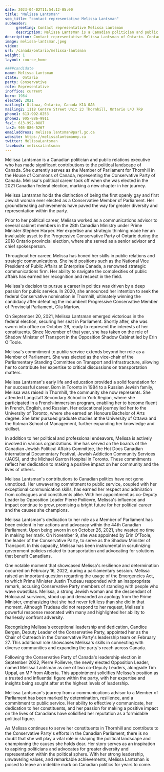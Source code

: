 ```yaml
---
date: 2023-04-02T11:54:12-05:00
title: "Melissa Lantsman"
seo_title: "contact representative Melissa Lantsman"
subheader:
     greeting: Contact representative Melissa Lantsman
     description: Melissa Lantsman is a Canadian politician and public relations executive who has made significant contributions to the political landscape of Canada.
description: Contact representative Melissa Lantsman of Ontario. Contact information for Melissa Lantsman includes email address, phone number, and mailing address.
image: melissa-lantsman.jpeg
video:
url: /canada/ontario/melissa-lantsman
weight: 1
layout: course_home

####candidate
name: Melissa Lantsman
state:	Ontario
party: Conservative
role: Representative
inoffice: current
born: 1984
elected: 2021
mailing1: Ottawa, Ontario, Canada K1A 0A6
mailing2: 1118 Centre Street Unit 23 Thornhill, Ontario L4J 7R9
phone1: 613-992-0253
phone2: 905-886-9911
fax1: 613-992-0887
fax2: 905-886-5267
emailaddress: melissa.lantsman@parl.gc.ca
website: https://melissalantsmanmp.ca
twitter: MelissaLantsman
facebook: melissalantsman
---
```


Melissa Lantsman is a Canadian politician and public relations executive who has made significant contributions to the political landscape of Canada. She currently serves as the Member of Parliament for Thornhill in the House of Commons of Canada, representing the Conservative Party of Canada. Melissa's political career took off when she was elected in the 2021 Canadian federal election, marking a new chapter in her journey.

Melissa Lantsman holds the distinction of being the first openly gay and first Jewish woman ever elected as a Conservative Member of Parliament. Her groundbreaking achievements have paved the way for greater diversity and representation within the party.

Prior to her political career, Melissa worked as a communications advisor to several cabinet members in the 28th Canadian Ministry under Prime Minister Stephen Harper. Her expertise and strategic thinking made her an invaluable asset to the Progressive Conservative Party of Ontario during the 2018 Ontario provincial election, where she served as a senior advisor and chief spokesperson.

Throughout her career, Melissa has honed her skills in public relations and strategic communications. She held positions such as the National Vice President of Public Affairs at Enterprise Canada, a renowned strategic communications firm. Her ability to navigate the complexities of public affairs has earned her recognition and respect in the field.

Melissa's decision to pursue a career in politics was driven by a deep passion for public service. In 2020, she announced her intention to seek the federal Conservative nomination in Thornhill, ultimately winning the candidacy after defeating the incumbent Progressive Conservative Member of Provincial Parliament, Gila Martow.

On September 20, 2021, Melissa Lantsman emerged victorious in the federal election, securing her seat in Parliament. Shortly after, she was sworn into office on October 28, ready to represent the interests of her constituents. Since November of that year, she has taken on the role of Shadow Minister of Transport in the Opposition Shadow Cabinet led by Erin O'Toole.

Melissa's commitment to public service extends beyond her role as a Member of Parliament. She was elected as the vice-chair of the Parliamentary Standing Committee on Transport and Infrastructure, allowing her to contribute her expertise to critical discussions on transportation matters.

Melissa Lantsman's early life and education provided a solid foundation for her successful career. Born in Toronto in 1984 to a Russian Jewish family, Melissa was raised in Thornhill, the community she now represents. She attended Langstaff Secondary School in York Region, where she participated in a French-immersion program, enabling her to become fluent in French, English, and Russian. Her educational journey led her to the University of Toronto, where she earned an Honours Bachelor of Arts degree. She later pursued graduate studies at the University of Ottawa and the Rotman School of Management, further expanding her knowledge and skillset.

In addition to her political and professional endeavors, Melissa is actively involved in various organizations. She has served on the boards of the Canadian Jewish Political Affairs Committee, the Hot Docs Canadian International Documentary Festival, Jewish Addiction Community Services (JACS), and the Michael Garron Hospital in Toronto. These commitments reflect her dedication to making a positive impact on her community and the lives of others.

Melissa Lantsman's contributions to Canadian politics have not gone unnoticed. Her unwavering commitment to public service, coupled with her exceptional communication skills, has earned her respect and admiration from colleagues and constituents alike. With her appointment as co-Deputy Leader by Opposition Leader Pierre Poilievre, Melissa's influence and impact continue to grow, promising a bright future for her political career and the causes she champions.

Melissa Lantsman's dedication to her role as a Member of Parliament has been evident in her actions and advocacy within the 44th Canadian Parliament. Upon being sworn in on October 26, 2021, she wasted no time in making her mark. On November 9, she was appointed by Erin O'Toole, the leader of the Conservative Party, to serve as the Shadow Minister of Transport. In this capacity, Melissa has been instrumental in scrutinizing government policies related to transportation and advocating for solutions that benefit Canadians.

One notable moment that showcased Melissa's resilience and determination occurred on February 16, 2022, during a parliamentary session. Melissa raised an important question regarding the usage of the Emergencies Act, to which Prime Minister Justin Trudeau responded with an inappropriate remark, accusing Conservative Party members of standing with people who wave swastikas. Melissa, a strong Jewish woman and the descendant of Holocaust survivors, stood up and demanded an apology from the Prime Minister, emphasizing that she had never felt less than she did in that moment. Although Trudeau did not respond to her request, Melissa's powerful response resonated with many and highlighted her ability to fearlessly confront adversity.

Recognizing Melissa's exceptional leadership and dedication, Candice Bergen, Deputy Leader of the Conservative Party, appointed her as the Chair of Outreach in the Conservative Party's leadership team on February 27. This additional role showcases Melissa's skills in connecting with diverse communities and expanding the party's reach across Canada.

Following the Conservative Party of Canada's leadership election in September 2022, Pierre Poilievre, the newly elected Opposition Leader, named Melissa Lantsman as one of two co-Deputy Leaders, alongside Tim Uppal, an MP from Alberta. This appointment solidifies Melissa's position as a trusted and influential figure within the party, with her expertise and insights being sought after at the highest levels of leadership.

Melissa Lantsman's journey from a communications advisor to a Member of Parliament has been marked by determination, resilience, and a commitment to public service. Her ability to effectively communicate, her dedication to her constituents, and her passion for making a positive impact on the lives of Canadians have solidified her reputation as a formidable political figure.

As Melissa continues to serve her constituents in Thornhill and contribute to the Conservative Party's efforts in the Canadian Parliament, there is no doubt that she will play a vital role in shaping the political landscape and championing the causes she holds dear. Her story serves as an inspiration to aspiring politicians and advocates for greater diversity and representation within the political sphere. With her strong leadership, unwavering values, and remarkable achievements, Melissa Lantsman is poised to leave an indelible mark on Canadian politics for years to come.
